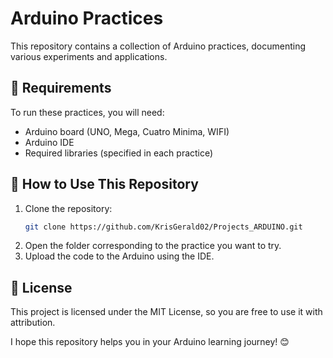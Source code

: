 # Arduino Practices  

This repository contains a collection of Arduino practices, documenting various experiments and applications.  

## 📌 Requirements  

To run these practices, you will need:  
- Arduino board (UNO, Mega, Cuatro Minima, WIFI)  
- Arduino IDE  
- Required libraries (specified in each practice)  

## 🚀 How to Use This Repository  

1. Clone the repository:  
   ```sh
   git clone https://github.com/KrisGerald02/Projects_ARDUINO.git

   ```
2. Open the folder corresponding to the practice you want to try.
3. Upload the code to the Arduino using the IDE.

## 📜 License
This project is licensed under the MIT License, so you are free to use it with attribution.

I hope this repository helps you in your Arduino learning journey! 😊
